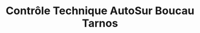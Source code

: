 ---
title: "Contrôle Technique AutoSur Boucau Tarnos"
url: /boucau/controle-technique-autosur-boucau-tarnos/
shop: pièces de voitures
---
